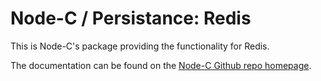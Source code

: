 # Node-C / Persistance: Redis
This is Node-C's package providing the functionality for Redis.

The documentation can be found on the [Node-C Github repo homepage](https://github.com/RazorDude/node-c).
